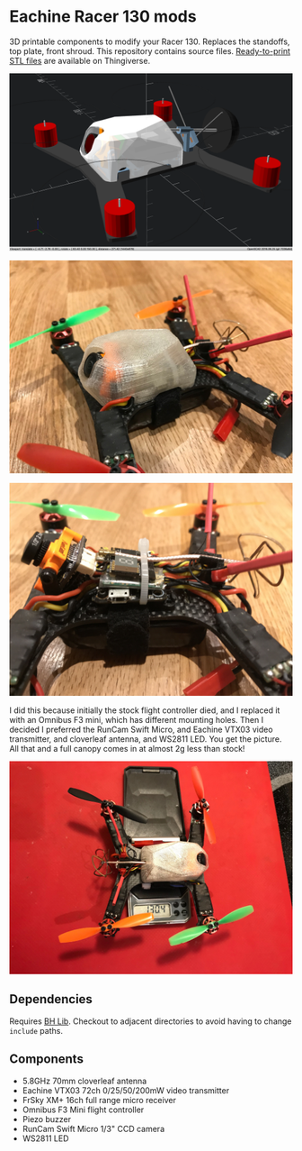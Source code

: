 # Eachine Racer 130 mods

3D printable components to modify your Racer 130. Replaces the standoffs, top plate, front shroud. This repository contains source files. [Ready-to-print STL files](https://www.thingiverse.com/thing:2605581 "Eachine Racer 130 3D printed replacement parts") are available on Thingiverse.

![Eachine Racer 130 mods OpenSCAD render](https://github.com/brandonhill/Eachine-Racer-130-mods/blob/master/img/render.png)

![Eachine Racer 130 mods completed build](https://github.com/brandonhill/Eachine-Racer-130-mods/blob/master/img/build.jpg)

![Eachine Racer 130 mods canopy off](https://github.com/brandonhill/Eachine-Racer-130-mods/blob/master/img/build-canopy-off.jpg)

I did this because initially the stock flight controller died, and I replaced it with an Omnibus F3 mini, which has different mounting holes. Then I decided I preferred the RunCam Swift Micro, and Eachine VTX03 video transmitter, and cloverleaf antenna, and WS2811 LED. You get the picture. All that and a full canopy comes in at almost 2g less than stock!

![Eachine Racer 130 custom modifications - AUW 130.4g](https://github.com/brandonhill/Eachine-Racer-130-mods/blob/master/img/auw.jpg)

## Dependencies

Requires [BH Lib](https://github.com/brandonhill/BH-Lib). Checkout to adjacent directories to avoid having to change `include` paths.

## Components

* 5.8GHz 70mm cloverleaf antenna
* Eachine VTX03 72ch 0/25/50/200mW video transmitter
* FrSky XM+ 16ch full range micro receiver
* Omnibus F3 Mini flight controller
* Piezo buzzer
* RunCam Swift Micro 1/3" CCD camera
* WS2811 LED
